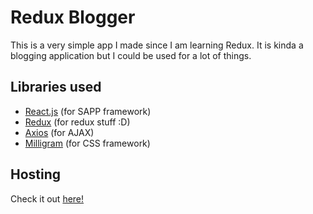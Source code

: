 # Redux Blogger

This is a very simple app I made since I am learning Redux. It is kinda a blogging application but I could be used for a lot of things.

## Libraries used

* [React.js](https://reactjs.org/) (for SAPP framework)
* [Redux](https://redux.js.org/) (for redux stuff :D)
* [Axios](https://github.com/axios/axios) (for AJAX)
* [Milligram](https://milligram.io/) (for CSS framework)

## Hosting

Check it out [here!](http://joshuawootonn.com/ReduxBlogger/)